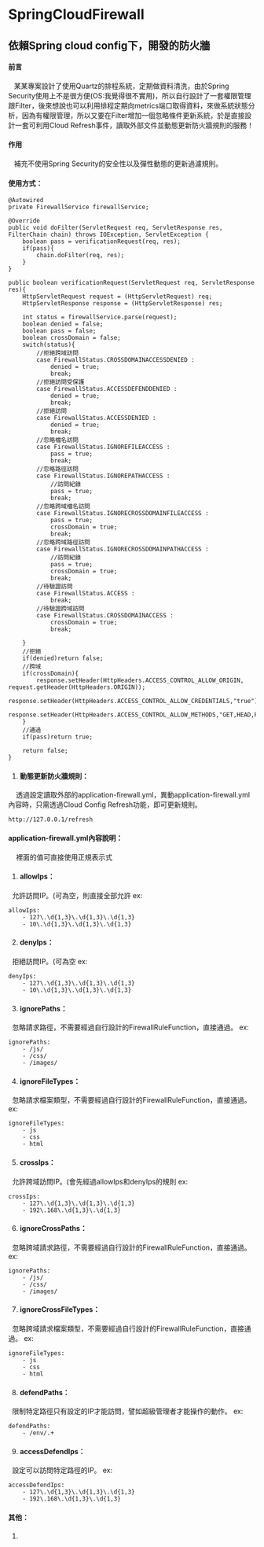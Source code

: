 # SpringCloudFirewall
## 依賴Spring cloud config下，開發的防火牆
#### 前言

    某某專案設計了使用Quartz的排程系統，定期做資料清洗，由於Spring Security使用上不是很方便(OS:我覺得很不實用)，所以自行設計了一套權限管理跟Filter，後來想說也可以利用排程定期向metrics端口取得資料，來做系統狀態分析，因為有權限管理，所以又要在Filter增加一個忽略條件更新系統，於是直接設計一套可利用Cloud Refresh事件，讀取外部文件並動態更新防火牆規則的服務！

#### 作用

    補充不使用Spring Security的安全性以及彈性動態的更新過濾規則。

#### 使用方式：
	
	@Autowired
	private FirewallService firewallService;
	
	@Override
	public void doFilter(ServletRequest req, ServletResponse res, FilterChain chain) throws IOException, ServletException {
		boolean pass = verificationRequest(req, res);
		if(pass){
			chain.doFilter(req, res);
		}
	}
	
	public boolean verificationRequest(ServletRequest req, ServletResponse res){
		HttpServletRequest request = (HttpServletRequest) req;
		HttpServletResponse response = (HttpServletResponse) res;
		
		int status = firewallService.parse(request);
		boolean denied = false;
		boolean pass = false;
		boolean crossDomain = false;
		switch(status){
			//拒絕跨域訪問
			case FirewallStatus.CROSSDOMAINACCESSDENIED :
				denied = true;
				break;
			//拒絕訪問受保護
			case FirewallStatus.ACCESSDEFENDDENIED :
				denied = true;
				break;
			//拒絕訪問
			case FirewallStatus.ACCESSDENIED :
				denied = true;
				break;
			//忽略檔名訪問
			case FirewallStatus.IGNOREFILEACCESS :
				pass = true;
				break;
			//忽略路徑訪問
			case FirewallStatus.IGNOREPATHACCESS :
				//訪問紀錄
				pass = true;
				break;
			//忽略跨域檔名訪問
			case FirewallStatus.IGNORECROSSDOMAINFILEACCESS :
				pass = true;
				crossDomain = true;
				break;
			//忽略跨域路徑訪問
			case FirewallStatus.IGNORECROSSDOMAINPATHACCESS :
				//訪問紀錄
				pass = true;
				crossDomain = true;
				break;
			//待驗證訪問
			case FirewallStatus.ACCESS :
				break;
			//待驗證跨域訪問
			case FirewallStatus.CROSSDOMAINACCESS :
				crossDomain = true;
				break;
				
		}
		//拒絕
		if(denied)return false;
		//跨域
		if(crossDomain){
			response.setHeader(HttpHeaders.ACCESS_CONTROL_ALLOW_ORIGIN, request.getHeader(HttpHeaders.ORIGIN));
			response.setHeader(HttpHeaders.ACCESS_CONTROL_ALLOW_CREDENTIALS,"true");
			response.setHeader(HttpHeaders.ACCESS_CONTROL_ALLOW_METHODS,"GET,HEAD,POST");
		}
		//通過
		if(pass)return true;
		
		return false;
	}
    
    
1. #### 動態更新防火牆規則：
	
     透過設定讀取外部的application-firewall.yml，異動application-firewall.yml內容時，只需透過Cloud Config Refresh功能，即可更新規則。
	
	http://127.0.0.1/refresh

	

#### application-firewall.yml內容說明：

     裡面的值可直接使用正規表示式

1. #### allowIps：

  	允許訪問IP。(可為空，則直接全部允許
 	ex:
 	
 	allowIps: 
    	- 127\.\d{1,3}\.\d{1,3}\.\d{1,3}
    	- 10\.\d{1,3}\.\d{1,3}\.\d{1,3}

2. #### denyIps：

  	拒絕訪問IP。(可為空
 	ex:
 	
 	denyIps: 
    	- 127\.\d{1,3}\.\d{1,3}\.\d{1,3}
   		- 10\.\d{1,3}\.\d{1,3}\.\d{1,3}

3. #### ignorePaths：

  	忽略請求路徑，不需要經過自行設計的FirewallRuleFunction，直接通過。
 	ex:
 	
  	ignorePaths:
  		- /js/
  		- /css/
  		- /images/

4. #### ignoreFileTypes：

  	忽略請求檔案類型，不需要經過自行設計的FirewallRuleFunction，直接通過。
 	ex:
 	
  	ignoreFileTypes:
  		- js
  		- css
  		- html

5. #### crossIps：
	
  	允許跨域訪問IP。(會先經過allowIps和denyIps的規則
 	ex:
 	
 	crossIps: 
    	- 127\.\d{1,3}\.\d{1,3}\.\d{1,3}
    	- 192\.168\.\d{1,3}\.\d{1,3}

6. #### ignoreCrossPaths：

  	忽略跨域請求路徑，不需要經過自行設計的FirewallRuleFunction，直接通過。
 	ex:
 	
  	ignorePaths:
  		- /js/
  		- /css/
  		- /images/

7. #### ignoreCrossFileTypes：

  	忽略跨域請求檔案類型，不需要經過自行設計的FirewallRuleFunction，直接通過。
 	ex:
 	
  	ignoreFileTypes:
  		- js
  		- css
  		- html

8. #### defendPaths：

  	限制特定路徑只有設定的IP才能訪問，譬如超級管理者才能操作的動作。
  	ex:
  	
  	defendPaths:
  		- /env/.+

9. #### accessDefendIps：

  	設定可以訪問特定路徑的IP。
  	ex:
  	
  	accessDefendIps:
  		- 127\.\d{1,3}\.\d{1,3}\.\d{1,3}
  		- 192\.168\.\d{1,3}\.\d{1,3}

#### 其他：
	
1. #### 
	
